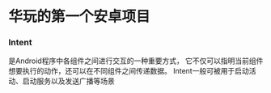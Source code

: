 # 华玩的第一个安卓项目


### Intent
是Android程序中各组件之间进行交互的一种重要方式，
它不仅可以指明当前组件想要执行的动作，还可以在不同组件之间传递数据。
Intent一般可被用于启动活动、启动服务以及发送广播等场景